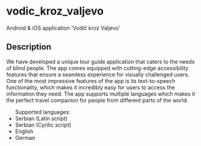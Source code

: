 # vodic_kroz_valjevo

Android & iOS application 'Vodič kroz Valjevo'

## Description

We have developed a unique tour guide application that caters to the needs of blind people. The app comes equipped with cutting-edge accessibility features that ensure a seamless experience for visually challenged users. One of the most impressive features of the app is its text-to-speech functionality, which makes it incredibly easy for users to access the information they need. The app supports multiple languages which makes it the perfect travel companion for people from different parts of the world.

<ul>Supported languages:
<li>Serbian (Latin script)</li>
<li>Serbian (Cyrilic script)</li>
<li>English</li>
<li>German</li>
</ul>